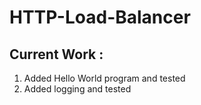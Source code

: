 # HTTP-Load-Balancer
## Current Work :
1. Added Hello World program and tested
2. Added logging and tested

